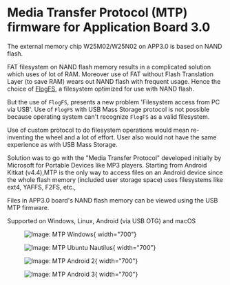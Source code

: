 # Media Transfer Protocol (MTP) firmware for Application Board 3.0

[comment]: <> (This is not exactly as the pdf)

The external memory chip W25M02/W25N02 on APP3.0 is based on NAND flash.

FAT filesystem on NAND flash memory results in a complicated solution which uses of lot of RAM.
Moreover use of FAT without Flash Translation Layer (to save RAM) wears out NAND flash with frequent usage.
Hence the choice of [FlogFS](https://github.com/conservify/FLogFS), a filesystem optimized for use with NAND flash.

But the use of `FlogFS`, presents a new problem 'Filesystem access from PC via USB'.
Use of `FlogFS` with USB Mass Storage protocol is not possible because operating system can't recognize `FlogFS` as a valid filesystem.

Use of custom protocol to do filesystem operations would mean re-inventing the wheel and a lot of effort.
User also would not have the same experience as with USB Mass Storage.

Solution was to go with the "Media Transfer Protocol" developed initially by Microsoft for Portable Devices like MP3 players.
Starting from Android Kitkat (v4.4),MTP is the only way to access files on an Android device since the whole flash memory (included user storage space) uses filesystems like ext4, YAFFS, F2FS, etc.,

Files in APP3.0 board's NAND flash memory can be viewed using the USB MTP firmware.

Supported on Windows, Linux, Android (via USB OTG) and macOS

<figure markdown>

  ![Image: MTP Windows](mtp_windows.png){ width="700"}
</figure>

<figure markdown>

  ![Image: MTP Ubuntu Nautilus](mtp_ubuntu_nautilus.png){ width="700"}
</figure>

<figure markdown>

  ![Image: MTP Android 2](mtp_android_2.png){ width="700"}
</figure>

<figure markdown>

  ![Image: MTP Android 3](mtp_android_3.png){ width="700"}
</figure>
